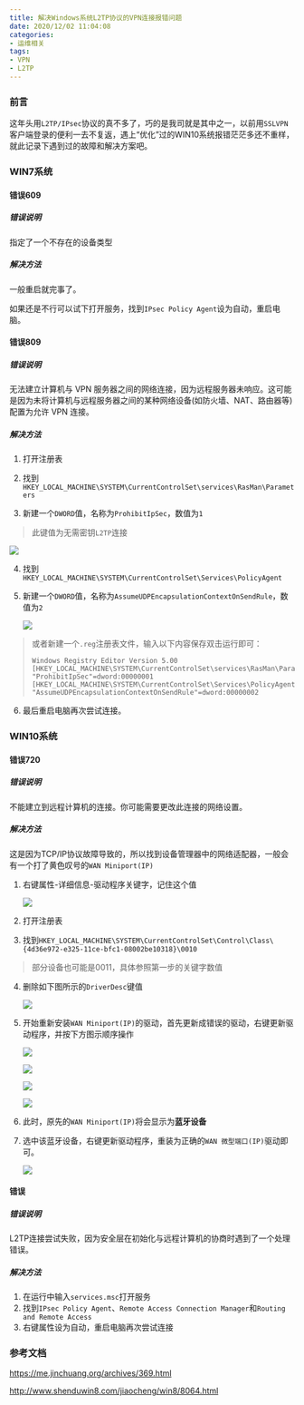 ```yaml
---
title: 解决Windows系统L2TP协议的VPN连接报错问题
date: 2020/12/02 11:04:08
categories:
- 运维相关
tags:
- VPN
- L2TP
---
```




### 前言

这年头用`L2TP/IPsec`协议的真不多了，巧的是我司就是其中之一，以前用`SSLVPN`客户端登录的便利一去不复返，遇上“优化”过的WIN10系统报错茫茫多还不重样，就此记录下遇到过的故障和解决方案吧。


### WIN7系统

#### 错误609

##### 错误说明

指定了一个不存在的设备类型

##### 解决方法

一般重启就完事了。

如果还是不行可以试下打开服务，找到`IPsec Policy Agent`设为自动，重启电脑。

<!-- more -->

#### 错误809

##### 错误说明

无法建立计算机与 VPN 服务器之间的网络连接，因为远程服务器未响应。这可能是因为未将计算机与远程服务器之间的某种网络设备(如防火墙、NAT、路由器等)配置为允许 VPN 连接。

##### 解决方法

1. 打开注册表

2. 找到`HKEY_LOCAL_MACHINE\SYSTEM\CurrentControlSet\services\RasMan\Parameters`

3. 新建一个`DWORD`值，名称为`ProhibitIpSec`，数值为`1`

> 此键值为无需密钥`L2TP`连接

   ![](/images/2020/1202/ProhibitIpSec.png)

4. 找到`HKEY_LOCAL_MACHINE\SYSTEM\CurrentControlSet\Services\PolicyAgent`

5. 新建一个`DWORD`值，名称为`AssumeUDPEncapsulationContextOnSendRule`，数值为`2`

   ![](/images/2020/1202/AssumeUDPEncapsulationContextOnSendRule.png)

> 或者新建一个`.reg`注册表文件，输入以下内容保存双击运行即可：
> ```
> Windows Registry Editor Version 5.00 
> [HKEY_LOCAL_MACHINE\SYSTEM\CurrentControlSet\services\RasMan\Parameters]
> "ProhibitIpSec"=dword:00000001
> [HKEY_LOCAL_MACHINE\SYSTEM\CurrentControlSet\Services\PolicyAgent]
> "AssumeUDPEncapsulationContextOnSendRule"=dword:00000002
> ```

6. 最后重启电脑再次尝试连接。

### WIN10系统

#### 错误720

##### 错误说明

不能建立到远程计算机的连接。你可能需要更改此连接的网络设置。

##### 解决方法

这是因为TCP/IP协议故障导致的，所以找到设备管理器中的网络适配器，一般会有一个打了黄色叹号的`WAN Miniport(IP)`

1. 右键属性-详细信息-驱动程序关键字，记住这个值

   ![](/images/2020/1202/WANMiniport.png)

2. 打开注册表

3. 找到`HKEY_LOCAL_MACHINE\SYSTEM\CurrentControlSet\Control\Class\{4d36e972-e325-11ce-bfc1-08002be10318}\0010`

> 部分设备也可能是0011，具体参照第一步的关键字数值

4. 删除如下图所示的`DriverDesc`键值

   ![](/images/2020/1202/DriverDesc.png)

5. 开始重新安装`WAN Miniport(IP)`的驱动，首先更新成错误的驱动，右键更新驱动程序，并按下方图示顺序操作

   ![](/images/2020/1202/%E6%9B%B4%E6%96%B0%E9%A9%B1%E5%8A%A8%E7%A8%8B%E5%BA%8F1.png)

   ![](/images/2020/1202/%E6%9B%B4%E6%96%B0%E9%A9%B1%E5%8A%A8%E7%A8%8B%E5%BA%8F2.png)

   ![](/images/2020/1202/%E6%9B%B4%E6%96%B0%E9%A9%B1%E5%8A%A8%E7%A8%8B%E5%BA%8F3.png)

   ![](/images/2020/1202/%E6%9B%B4%E6%96%B0%E9%A9%B1%E5%8A%A8%E7%A8%8B%E5%BA%8F4.png)

6. 此时，原先的`WAN Miniport(IP)`将会显示为**蓝牙设备**

7. 选中该蓝牙设备，右键更新驱动程序，重装为正确的`WAN 微型端口(IP)`驱动即可。

   ![](/images/2020/1202/%E6%9B%B4%E6%96%B0%E9%A9%B1%E5%8A%A8%E7%A8%8B%E5%BA%8F5.png)

#### 错误

##### 错误说明

L2TP连接尝试失败，因为安全层在初始化与远程计算机的协商时遇到了一个处理错误。

##### 解决方法

1. 在运行中输入`services.msc`打开服务
2. 找到`IPsec Policy Agent`、`Remote Access Connection Manager`和`Routing and Remote Access`
3. 右键属性设为自动，重启电脑再次尝试连接



### 参考文档

https://me.jinchuang.org/archives/369.html

http://www.shenduwin8.com/jiaocheng/win8/8064.html